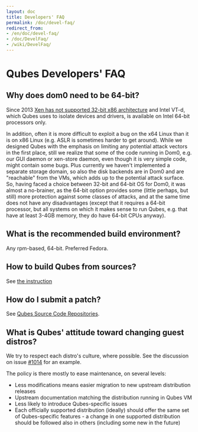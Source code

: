 ```yaml
---
layout: doc
title: Developers' FAQ
permalink: /doc/devel-faq/
redirect_from:
- /en/doc/devel-faq/
- /doc/DevelFaq/
- /wiki/DevelFaq/
---
```


Qubes Developers' FAQ
=====================

Why does dom0 need to be 64-bit?
--------------------------------

Since 2013 [Xen has not supported 32-bit x86 architecture](http://wiki.xenproject.org/wiki/Xen_Project_Release_Features) and Intel VT-d, which Qubes uses to isolate devices and drivers, is available on Intel 64-bit processors only.

In addition, often it is more difficult to exploit a bug on the x64 Linux than it is on x86 Linux (e.g. ASLR is sometimes harder to get around). While we designed Qubes with the emphasis on limiting any potential attack vectors in the first place, still we realize that some of the code running in Dom0, e.g. our GUI daemon or xen-store daemon, even though it is very simple code, might contain some bugs. Plus currently we haven't implemented a separate storage domain, so also the disk backends are in Dom0 and are "reachable" from the VMs, which adds up to the potential attack surface. So, having faced a choice between 32-bit and 64-bit OS for Dom0, it was almost a no-brainer, as the 64-bit option provides some (little perhaps, but still) more protection against some classes of attacks, and at the same time does not have any disadvantages (except that it requires a 64-bit processor, but all systems on which it makes sense to run Qubes, e.g. that have at least 3-4GB memory, they do have 64-bit CPUs anyway).

What is the recommended build environment?
------------------------------------------

Any rpm-based, 64-bit. Preferred Fedora.

How to build Qubes from sources?
--------------------------------

See [the instruction](/doc/qubes-builder/)

How do I submit a patch?
------------------------

See [Qubes Source Code Repositories](/doc/source-code/).

What is Qubes' attitude toward changing guest distros?
------------------------------------------------------

We try to respect each distro's culture, where possible. See the discussion on
issue [#1014](https://github.com/QubesOS/qubes-issues/issues/1014) for an
example.

The policy is there mostly to ease maintenance, on several levels:

 * Less modifications means easier migration to new upstream distribution
   releases
 * Upstream documentation matching the distribution running in Qubes VM
 * Less likely to introduce Qubes-specific issues
 * Each officially supported distribution (ideally) should offer the same set of
   Qubes-specific features - a change in one supported distribution should be
   followed also in others (including some new in the future)



